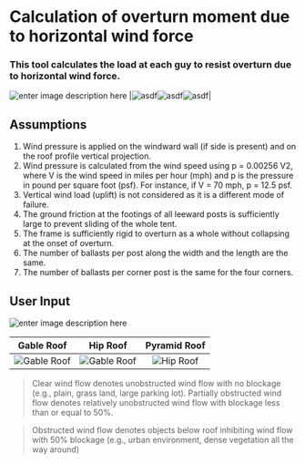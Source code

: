 # Calculation of overturn moment due to horizontal wind force

### This tool calculates the load at each guy to resist overturn due to horizontal wind force. 
![enter image description here](https://ballast.web.app/tent.png)
|![asdf](https://ballast.web.app/p1.png)![asdf](https://ballast.web.app/p2.png)![asdf](https://ballast.web.app/p3.png)|
## Assumptions



 1. Wind pressure is applied on the windward wall (if side is present) and on the roof profile vertical projection.
 2. Wind pressure is calculated from the wind speed using p = 0.00256 V2, where V is the wind speed in miles per hour (mph) and p is the pressure in pound per square foot (psf). For instance, if V = 70 mph, p = 12.5 psf.
 3. Vertical wind load (uplift) is not considered as it is a different mode of failure.
 4. The ground friction at the footings of all leeward posts is sufficiently large to prevent sliding of the whole tent.
 5. The frame is sufficiently rigid to overturn as a whole without collapsing at the onset  of overturn.
 6. The number of ballasts per post along the width and the length are the same.
 7. The number of ballasts per corner post is the same for the four corners.

## User Input

![enter image description here](https://ballast.web.app/labeled.png)

| Gable Roof | Hip Roof | Pyramid Roof |
| :--------: | :--------: | :--------: |
| ![Gable Roof](https://ballast.web.app/gable.png) | ![Gable Roof](https://ballast.web.app/gable.png) | ![Hip Roof](https://ballast.web.app/hip.png) |


>Clear wind flow denotes unobstructed wind flow with no blockage (e.g., plain, grass land, large parking lot). Partially obstructed wind flow denotes relatively unobstructed wind flow with blockage less than or equal to 50%.

>Obstructed wind flow denotes objects below roof inhibiting wind flow with 50% blockage (e.g., urban environment, dense vegetation all the way around)


